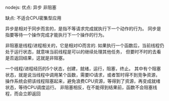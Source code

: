 nodejs: 
优点:
    异步
    非阻塞
    
缺点:
    不适合CPU密集型应用


异步是相对于同步而言的，是指不等请求完成就执行下一个动作的行为。
同步是指要等待一个操作完成才能执行下一个操作的行为。

非阻塞是线程/进程相关的，它是相对IO而言的.
如果执行一个函数后，当前线程仍处于运行状态，就意味当前线程是可以的继续处理其他任务，
但要时不时的去看是否返回结果，这就是非阻塞。

一个线程/进程经历的5个状态，创建，就绪，运行，阻塞，终止。
其中有个阻塞状态，就是说当线程中调用某个函数，需要IO请求，或者暂时得不到竞争资源，
操作系统会把该线程阻塞起来，避免浪费CPU资源，等得到了资源，再变成就绪状态，等待CPU调度运行。
非阻塞相反，在不能得到结果前，函数不会阻塞线程，而会立即返回
